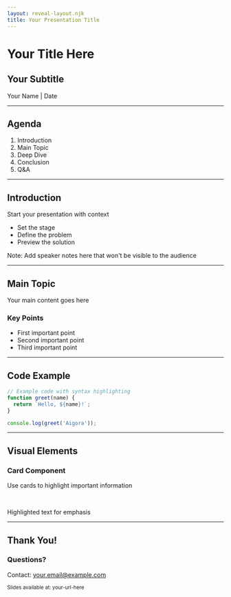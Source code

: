 ```yaml
---
layout: reveal-layout.njk
title: Your Presentation Title
---
```


<!--
NOTE: This template is for creating basic presentations using Markdown with the Aigora Reveal.js theme.
For presentations that require advanced components, interactive elements, or complex slide layouts,
please use the new Aigora presentation system.
- See `src/slides/example-aigora-deck.njk` for an example presentation deck.
- Use `src/_data/sample_presentation_deck.json` as a template for your presentation content.
You can copy `example-aigora-deck.njk` and its corresponding data file (`sample_presentation_deck.json`, renaming it)
to create new presentations.
-->

<!-- .slide: class="center" -->
# Your Title Here
## Your Subtitle

Your Name | Date

---

## Agenda

1. Introduction
2. Main Topic
3. Deep Dive
4. Conclusion
5. Q&A

---

## Introduction

Start your presentation with context

- Set the stage
- Define the problem
- Preview the solution

Note:
Add speaker notes here that won't be visible to the audience

---

## Main Topic

Your main content goes here

### Key Points

- First important point
- Second important point
- Third important point

---

## Code Example

```javascript
// Example code with syntax highlighting
function greet(name) {
  return `Hello, ${name}!`;
}

console.log(greet('Aigora'));
```

---

## Visual Elements

<div class="card">
  <h3>Card Component</h3>
  <p>Use cards to highlight important information</p>
</div>

<br>

<span class="highlight-sage">Highlighted text</span> for emphasis

---

<!-- .slide: data-background="linear-gradient(135deg, #5FB96A 0%, #A986C4 100%)" data-background-opacity="0.3" -->

## Thank You!

### Questions?

Contact: your.email@example.com

<small>Slides available at: your-url-here</small> 